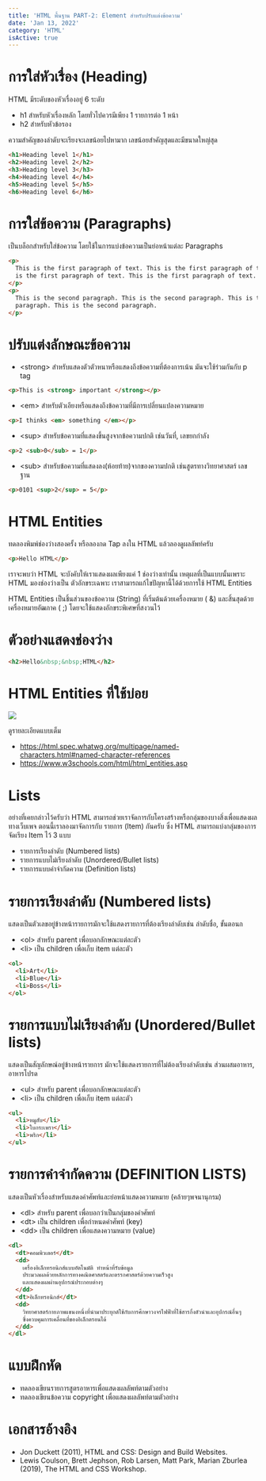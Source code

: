 ```yaml
---
title: 'HTML พื้นฐาน PART-2: Element สำหรับปรับแต่งข้อความ'
date: 'Jan 13, 2022'
category: 'HTML'
isActive: true
---
```


# การใส่หัวเรื่อง (Heading)

HTML มีระดับของหัวเรื่องอยู่ 6 ระดับ

- h1 สำหรับหัวเรื่องหลัก โดยทั่วไปควรมีเพียง 1 รายการต่อ 1 หน้า
- h2 สำหรับหัวข้อรอง

ความสำคัญของลำดับจะเรียงจะเลขน้อยไปหามาก เลขน้อยสำคัญสุดและมีขนาดใหญ่สุด

```html
<h1>Heading level 1</h1>
<h2>Heading level 2</h2>
<h3>Heading level 3</h3>
<h4>Heading level 4</h4>
<h5>Heading level 5</h5>
<h6>Heading level 6</h6>
```

# การใส่ข้อความ (Paragraphs)

เป็นบล็อกสำหรับใส่ข้อความ โดยใช้ในการแบ่งข้อความเป็นย่อหน้าแต่ละ Paragraphs

```html
<p>
  This is the first paragraph of text. This is the first paragraph of text. This
  is the first paragraph of text. This is the first paragraph of text.
</p>
<p>
  This is the second paragraph. This is the second paragraph. This is the second
  paragraph. This is the second paragraph.
</p>
```

# ปรับแต่งลักษณะข้อความ

- \<strong> สำหรับแสดงตัวตัวหนาหรือแสดงถึงข้อความที่ต้องการเน้น มันจะใช้ร่วมกันกับ p tag

```html
<p>This is <strong> important </strong></p>
```

- \<em> สำหรับตัวเอียงหรือแสดงถึงข้อความที่มีการเปลี่ยนแปลงความหมาย

```html
<p>I thinks <em> something </em></p>
```

- \<sup> สำหรับข้อความที่แสดงขึ้นสูงจากข้อความปกติ เช่นวันที่, เลขยกกำลัง

```html
<p>2 <sub>0</sub> = 1</p>
```

- \<sub> สำหรับข้อความที่แสดงลง(ห้อยท้าย)จากของความปกติ เช่นสูตรทางวิทยาศาสตร์ เลข ฐาน

```html
<p>0101 <sup>2</sup> = 5</p>
```

# HTML Entities

ทดลองพิมพ์ช่องว่างสองครั้ง หรือลองกด Tap ลงใน HTML แล้วลองดูผลลัพท์ครับ

```html
<p>Hello HTML</p>
```

เราจะพบว่า HTML จะบังคับให้เราแสดงผลเพียงแค่ 1 ช่องว่างเท่านั้น เหตุผลที่เป็นแบบนั้นเพราะ HTML มองช่องว่างเป็น ตัวอักขระเฉพาะ เราสามารถแก้ไขปัญหานี้ได้ด้วยการใช้ HTML Entities

HTML Entities เป็นชิ้นส่วนของข้อความ (String) ที่เริ่มต้นด้วยเครื่องหมาย ( &) และสิ้นสุดด้วยเครื่องหมายอัฒภาค ( ;) โดยจะใช้แสดงอักขระพิเศษที่สงวนไว้

# ตัวอย่างแสดงช่องว่าง

```html
<h2>Hello&nbsp;&nbsp;HTML</h2>
```

# HTML Entities ที่ใช้บ่อย

![](html-entities.png)

ดูรายละเอียดแบบเต็ม

- https://html.spec.whatwg.org/multipage/named-characters.html#named-character-references
- https://www.w3schools.com/html/html_entities.asp

# Lists

อย่างที่เคยกล่าวไว้ครับว่า HTML สามารถช่วยเราจัดการกับโครงสร้างหรือกลุ่มของบางสิ่งเพื่อแสดงผลทางเว็บเพจ ตอนนี้เราลองมาจัดการกับ รายการ (Item) กันครับ ซึ่ง HTML สามารถแบ่งกลุ่มของการจัดเรียง Item ไว้ 3 แบบ

- รายการเรียงลำดับ (Numbered lists)
- รายการแบบไม่เรียงลำดับ (Unordered/Bullet lists)
- รายการแบบคำจำกัดความ (Definition lists)

# รายการเรียงลำดับ (Numbered lists)

แสดงเป็นตัวเลขอยู่ข้างหน้ารายการมักจะใช้แสดงรายการที่ต้องเรียงลำดับเช่น ลำดับชื่อ, ขั้นตอนก

- \<ol> สำหรับ parent เพื่อบอกลักษณะแต่ละตัว
- \<li> เป็น children เพื่อเก็บ item แต่ละตัว

```html
<ol>
  <li>Art</li>
  <li>Blue</li>
  <li>Boss</li>
</ol>
```

# รายการแบบไม่เรียงลำดับ (Unordered/Bullet lists)

แสดงเป็นสัญลักษณ์อยู่ข้างหน้ารายการ มักจะใช้แสดงรายการที่ไม่ต้องเรียงลำดับเช่น ส่วนผสมอาหาร, อาหารโปรด

- \<ul> สำหรับ parent เพื่อบอกลักษณะแต่ละตัว
- \<li> เป็น children เพื่อเก็บ item แต่ละตัว

```html
<ul>
  <li>หมูสับ</li>
  <li>ใบกระเพรา</li>
  <li>พริก</li>
</ul>
```

# รายการคำจำกัดความ (DEFINITION LISTS)

แสดงเป็นหัวเรื่องสำหรับแสดงคำศัพท์และย่อหน้าแสดงความหมาย (คล้ายๆพจนานุกรม)

- \<dl> สำหรับ parent เพื่อบอกว่าเป็นกลุ่มของคำศัพท์
- \<dt> เป็น children เพื่อกำหนดคำศัพท์ (key)
- \<dd> เป็น children เพื่อแสดงความหมาย (value)

```html
<dl>
  <dt>คอมพิวเตอร์</dt>
  <dd>
    เครื่องอิเล็กทรอนิกส์แบบอัตโนมัติ ทำหน้าที่รับข้อมูล
    ประมวลผลด้วยหลักการทางคณิตศาสตร์และตรรกศาสตร์ด้วยความเร็วสูง
    และแสดงผลผ่านอุปกรณ์ประกอบต่างๆ
  </dd>
  <dt>อิเล็กทรอนิกส์</dt>
  <dd>
    วิทยาศาสตร์กายภาพแขนงหนึ่งที่นำมาประยุกต์ใช้กับการศึกษาวงจรไฟฟ้าที่ใช้สารกึ่งตัวนำและอุปกรณ์อื่นๆ
    ซึ่งควบคุมการเคลื่อนที่ของอิเล็กตรอนได้
  </dd>
</dl>
```

# แบบฝึกหัด

- ทดลองเขียนรายการสูตรอาหารเพื่อแสดงผลลัพท์ตามตัวอย่าง
- ทดลองเขียนข้อความ copyright เพื่อแสดงผลลัพท์ตามตัวอย่าง

# เอกสารอ้างอิง

- Jon Duckett (2011), HTML and CSS: Design and Build Websites.
- Lewis Coulson, Brett Jephson, Rob Larsen, Matt Park, Marian Zburlea (2019), The HTML and CSS Workshop.

